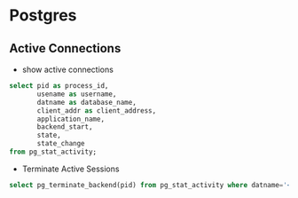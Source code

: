 # Postgres

## Active Connections

* show active connections

```sql
select pid as process_id, 
       usename as username, 
       datname as database_name, 
       client_addr as client_address, 
       application_name,
       backend_start,
       state,
       state_change
from pg_stat_activity;
```

* Terminate Active Sessions

```sql
select pg_terminate_backend(pid) from pg_stat_activity where datname='<database>';
```